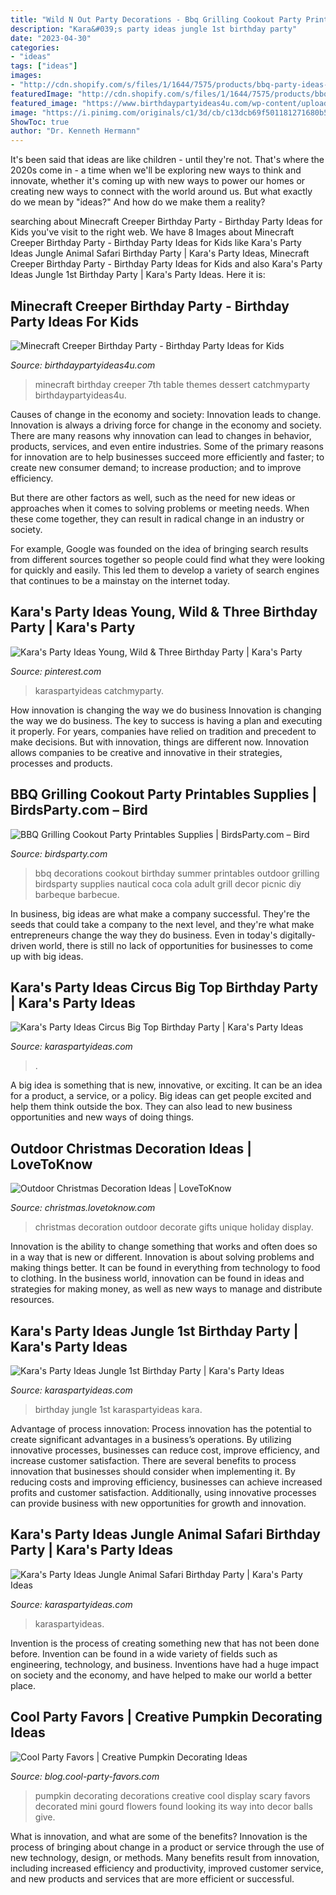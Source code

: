 ```yaml
---
title: "Wild N Out Party Decorations - Bbq Grilling Cookout Party Printables Supplies"
description: "Kara&#039;s party ideas jungle 1st birthday party"
date: "2023-04-30"
categories:
- "ideas"
tags: ["ideas"]
images:
- "http://cdn.shopify.com/s/files/1/1644/7575/products/bbq-party-ideas-coca-cola-printables32_1024x1024.jpg?v=1481365821"
featuredImage: "http://cdn.shopify.com/s/files/1/1644/7575/products/bbq-party-ideas-coca-cola-printables32_1024x1024.jpg?v=1481365821"
featured_image: "https://www.birthdaypartyideas4u.com/wp-content/uploads/2015/02/minecraft-creeper-birthday-party-ideas-dessert-table.jpg"
image: "https://i.pinimg.com/originals/c1/3d/cb/c13dcb69f501181271680b553f9c2b86.jpg"
ShowToc: true
author: "Dr. Kenneth Hermann"
---
```



It's been said that ideas are like children - until they're not. That's where the 2020s come in - a time when we'll be exploring new ways to think and innovate, whether it's coming up with new ways to power our homes or creating new ways to connect with the world around us. But what exactly do we mean by "ideas?" And how do we make them a reality?

	

		
searching about Minecraft Creeper Birthday Party - Birthday Party Ideas for Kids you've visit to the right web. We have 8 Images about Minecraft Creeper Birthday Party - Birthday Party Ideas for Kids like Kara&#039;s Party Ideas Jungle Animal Safari Birthday Party | Kara&#039;s Party Ideas, Minecraft Creeper Birthday Party - Birthday Party Ideas for Kids and also Kara&#039;s Party Ideas Jungle 1st Birthday Party | Kara&#039;s Party Ideas. Here it is:
		
    
## Minecraft Creeper Birthday Party - Birthday Party Ideas For Kids

<img loading=lazy src="https://www.birthdaypartyideas4u.com/wp-content/uploads/2015/02/minecraft-creeper-birthday-party-ideas-dessert-table.jpg" onerror="this.onerror=null;this.src='https://tse4.mm.bing.net/th?id=OIP.lGkMUtpdvj5MSx9I3fSNlgHaE8&amp;pid=15.1';" alt="Minecraft Creeper Birthday Party - Birthday Party Ideas for Kids">

_Source: birthdaypartyideas4u.com_

>minecraft birthday creeper 7th table themes dessert catchmyparty birthdaypartyideas4u. 

	

Causes of change in the economy and society: Innovation leads to change.
Innovation is always a driving force for change in the economy and society. There are many reasons why innovation can lead to changes in behavior, products, services, and even entire industries. 
Some of the primary reasons for innovation are to help businesses succeed more efficiently and faster; to create new consumer demand; to increase production; and to improve efficiency. 

But there are other factors as well, such as the need for new ideas or approaches when it comes to solving problems or meeting needs. When these come together, they can result in radical change in an industry or society.

For example, Google was founded on the idea of bringing search results from different sources together so people could find what they were looking for quickly and easily. This led them to develop a variety of search engines that continues to be a mainstay on the internet today.

    
## Kara&#039;s Party Ideas Young, Wild &amp; Three Birthday Party | Kara&#039;s Party

<img loading=lazy src="https://i.pinimg.com/originals/c1/3d/cb/c13dcb69f501181271680b553f9c2b86.jpg" onerror="this.onerror=null;this.src='https://tse2.mm.bing.net/th?id=OIP.tDHvLlSCeISFoNzaqV6RBQHaLH&amp;pid=15.1';" alt="Kara&#039;s Party Ideas Young, Wild &amp; Three Birthday Party | Kara&#039;s Party">

_Source: pinterest.com_

>karaspartyideas catchmyparty. 

	

How innovation is changing the way we do business
Innovation is changing the way we do business. The key to success is having a plan and executing it properly. For years, companies have relied on tradition and precedent to make decisions. But with innovation, things are different now. Innovation allows companies to be creative and innovative in their strategies, processes and products.

    
## BBQ Grilling Cookout Party Printables Supplies | BirdsParty.com – Bird

<img loading=lazy src="http://cdn.shopify.com/s/files/1/1644/7575/products/bbq-party-ideas-coca-cola-printables32_1024x1024.jpg?v=1481365821" onerror="this.onerror=null;this.src='https://tse3.mm.bing.net/th?id=OIP.ragGc1zD7yGru5FenvbfOAHaJ4&amp;pid=15.1';" alt="BBQ Grilling Cookout Party Printables Supplies | BirdsParty.com – Bird">

_Source: birdsparty.com_

>bbq decorations cookout birthday summer printables outdoor grilling birdsparty supplies nautical coca cola adult grill decor picnic diy barbeque barbecue. 

	

In business, big ideas are what make a company successful. They're the seeds that could take a company to the next level, and they're what make entrepreneurs change the way they do business. Even in today's digitally-driven world, there is still no lack of opportunities for businesses to come up with big ideas.

    
## Kara&#039;s Party Ideas Circus Big Top Birthday Party | Kara&#039;s Party Ideas

<img loading=lazy src="https://karaspartyideas.com/wp-content/uploads/2017/08/circus3-683x1024.jpg" onerror="this.onerror=null;this.src='https://tse1.mm.bing.net/th?id=OIP.vizCR-0EUPuWs9Kat721gQHaLG&amp;pid=15.1';" alt="Kara&#039;s Party Ideas Circus Big Top Birthday Party | Kara&#039;s Party Ideas">

_Source: karaspartyideas.com_

>. 

	

A big idea is something that is new, innovative, or exciting. It can be an idea for a product, a service, or a policy. Big ideas can get people excited and help them think outside the box. They can also lead to new business opportunities and new ways of doing things.

    
## Outdoor Christmas Decoration Ideas | LoveToKnow

<img loading=lazy src="https://cf.ltkcdn.net/christmas/images/std/194682-284x425-Christmas-Gifts-and-Balls-Decoration.jpg" onerror="this.onerror=null;this.src='https://tse2.mm.bing.net/th?id=OIP.kwu8Ct8CuV8X6dJkVjpUKQDMEx&amp;pid=15.1';" alt="Outdoor Christmas Decoration Ideas | LoveToKnow">

_Source: christmas.lovetoknow.com_

>christmas decoration outdoor decorate gifts unique holiday display. 

	

Innovation is the ability to change something that works and often does so in a way that is new or different. Innovation is about solving problems and making things better. It can be found in everything from technology to food to clothing. In the business world, innovation can be found in ideas and strategies for making money, as well as new ways to manage and distribute resources.

    
## Kara&#039;s Party Ideas Jungle 1st Birthday Party | Kara&#039;s Party Ideas

<img loading=lazy src="http://karaspartyideas.com/wp-content/uploads/2017/11/Jungle-1st-Birthday-Party-via-Karas-Party-Ideas-KarasPartyIdeas.com40.jpeg" onerror="this.onerror=null;this.src='https://tse4.mm.bing.net/th?id=OIP.AShsygqWkwaCkbVIvQ2xzQHaLH&amp;pid=15.1';" alt="Kara&#039;s Party Ideas Jungle 1st Birthday Party | Kara&#039;s Party Ideas">

_Source: karaspartyideas.com_

>birthday jungle 1st karaspartyideas kara. 

	

Advantage of process innovation:
Process innovation has the potential to create significant advantages in a business’s operations. By utilizing innovative processes, businesses can reduce cost, improve efficiency, and increase customer satisfaction.
There are several benefits to process innovation that businesses should consider when implementing it. By reducing costs and improving efficiency, businesses can achieve increased profits and customer satisfaction. Additionally, using innovative processes can provide business with new opportunities for growth and innovation.

    
## Kara&#039;s Party Ideas Jungle Animal Safari Birthday Party | Kara&#039;s Party Ideas

<img loading=lazy src="https://karaspartyideas.com/wp-content/uploads/2018/04/Jungle-Animal-Safari-Birthday-Party-via-Karas-Party-Ideas-KarasPartyIdeas.com8_.jpeg" onerror="this.onerror=null;this.src='https://tse1.mm.bing.net/th?id=OIP.6P1eWOwmVzxAvYGmG52TKgHaLH&amp;pid=15.1';" alt="Kara&#039;s Party Ideas Jungle Animal Safari Birthday Party | Kara&#039;s Party Ideas">

_Source: karaspartyideas.com_

>karaspartyideas. 

	

Invention is the process of creating something new that has not been done before. Invention can be found in a wide variety of fields such as engineering, technology, and business. Inventions have had a huge impact on society and the economy, and have helped to make our world a better place.

    
## Cool Party Favors | Creative Pumpkin Decorating Ideas

<img loading=lazy src="http://blog.cool-party-favors.com/wp-content/uploads/2012/10/Pumpkin-Decorations-764x1024.jpg" onerror="this.onerror=null;this.src='https://tse4.mm.bing.net/th?id=OIP.6DPIdwhpRmsaP7hHhCCxTAHaJ7&amp;pid=15.1';" alt="Cool Party Favors | Creative Pumpkin Decorating Ideas">

_Source: blog.cool-party-favors.com_

>pumpkin decorating decorations creative cool display scary favors decorated mini gourd flowers found looking its way into decor balls give. 

	

What is innovation, and what are some of the benefits?
Innovation is the process of bringing about change in a product or service through the use of new technology, design, or methods. Many benefits result from innovation, including increased efficiency and productivity, improved customer service, and new products and services that are more efficient or successful.

